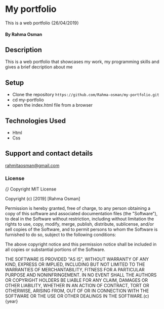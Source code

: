 # My portfolio
This is a web portfolio {26/04/2019}
#### By Rahma Osman
## Description
This is a web portfolio that showcases my work, my programming skills and gives a brief decription about me 
## Setup
* Clone the repository `https://github.com/Rahma-osman/my-portfolio.git`
* cd my-portfolio
* open the index.html file from a browser
## Technologies Used
* Html
* Css
## Support and contact details
rahmitaosman@gmail.com
### License
*{}*
Copyright MIT License

Copyright (c) [2019] [Rahma Osman]

Permission is hereby granted, free of charge, to any person obtaining a copy
of this software and associated documentation files (the "Software"), to deal
in the Software without restriction, including without limitation the rights
to use, copy, modify, merge, publish, distribute, sublicense, and/or sell
copies of the Software, and to permit persons to whom the Software is
furnished to do so, subject to the following conditions:

The above copyright notice and this permission notice shall be included in all
copies or substantial portions of the Software.

THE SOFTWARE IS PROVIDED "AS IS", WITHOUT WARRANTY OF ANY KIND, EXPRESS OR
IMPLIED, INCLUDING BUT NOT LIMITED TO THE WARRANTIES OF MERCHANTABILITY,
FITNESS FOR A PARTICULAR PURPOSE AND NONINFRINGEMENT. IN NO EVENT SHALL THE
AUTHORS OR COPYRIGHT HOLDERS BE LIABLE FOR ANY CLAIM, DAMAGES OR OTHER
LIABILITY, WHETHER IN AN ACTION OF CONTRACT, TORT OR OTHERWISE, ARISING FROM,
OUT OF OR IN CONNECTION WITH THE SOFTWARE OR THE USE OR OTHER DEALINGS IN THE
SOFTWARE.(c) {year} 
  